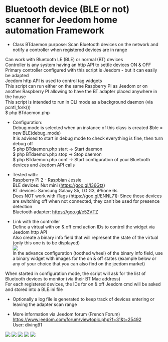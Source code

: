 # Bluetooth device (BLE or not) scanner for Jeedom home automation Framework

* Class BTdaemon purpose: Scan Bluetooth devices on the network and notify a controller when registered devices are in range<br/>

Can work with Bluetooth LE (BLE) or normal (BT) devices<br/>
Controller is any system having an http API to settle devices ON & OFF<br/>
Primary controller configured with this script is Jeedom - but it can easily be adapted<br/>
Jeedom http API is used to control tag widgets<br/>
This script can run either on the same Raspberry PI as Jeedom or on another Raspberry PI allowing to have the BT adapter placed anywhere in the house<br/>
This script is intended to run in CLI mode as a background daemon (via pcntl_fork())<br/>
$ php BTdaemon.php<br/>

*	Configuration:<br/>
Debug mode is selected when an instance of this class is created $ble = new BLE(debug_mode)<br/>
It is advised to start in debug mode to check everything is fine, then turn debug off<br/>
$ php BTdaemon.php start -> Start daemon<br/>
$ php BTdaemon.php stop -> Stop daemon<br/>
$ php BTdaemon.php conf -> Start configuration of your Bluetooth devices and Jeedom API calls<br/>

*	Tested with:<br/>
Raspberry PI 2 - Raspbian Jessie<br/>
BLE devices: Nut mini (https://goo.gl/l36Gtz)<br/>
BT devices: Samsung Galaxy S5, LG G3, iPhone 6s<br/>
Does NOT work with iTags (https://goo.gl/ENNL71): Since those devices are switching off when not connected, they can't be used for presence detection<br/>
Bluetooth adapter: https://goo.gl/e52VTZ<br/>

* Link with the controller<br/>
Define a virtual with on & off cmd action IDs to control the widget via Jeedom http API<br/>
Also create a binary info field that will represent the state of the virtual (only this one is to be displayed) <br/>
<img src=https://github.com/diving91/Bluetooth-scanner/blob/master/images/jeedom%20virtual.jpg><br/>
In the advance configuration (toothed wheel) of the binary info field, use a binary widget with images for the on & off states (example below or any of your choice that you can also find on the jeedom market)<br/>

When started in configuration mode, the script will ask for the list of Bluetooth devices to monitor (via their BT Mac address)<br/>
For each registered devices, the IDs for on & off Jeedom cmd will be asked and stored into a BLE.ini file<br/>


* Optionally a log file is generated to keep track of devices entering or leaving the adapter scan range<br/>

* More information via Jeedom forum (French Forum)<br/>
https://www.jeedom.com/forum/viewtopic.php?f=31&t=25492<br/>
User: diving91<br/>

<img src=https://github.com/diving91/Bluetooth-scanner/blob/master/images/noITAG.png> <img src=https://github.com/diving91/Bluetooth-scanner/blob/master/images/onNut.png> <img src=https://github.com/diving91/Bluetooth-scanner/blob/master/images/offNut.png> <img src=https://github.com/diving91/Bluetooth-scanner/blob/master/images/onPhone.png> <img src=https://github.com/diving91/Bluetooth-scanner/blob/master/images/offPhone.png>
